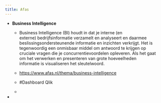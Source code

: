 ```yaml
---
title: Afas
---
```


- **Business Intelligence**
	 - Business Intelligence (BI) houdt in dat je interne (en externe) bedrijfsinformatie verzamelt en analyseert en daarmee beslissingsondersteunende informatie en inzichten verkrijgt. Het is tegenwoordig een onmisbaar middel om antwoord te krijgen op cruciale vragen die je concurrentievoordelen opleveren. Als het gaat om het verwerken en presenteren van grote hoeveelheden informatie is visualiseren het sleutelwoord.

	 - https://www.afas.nl/thema/business-intelligence

	 - #Dashboard Qlik

	 - 

- 
